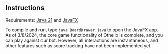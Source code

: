 ## Instructions
Requirements: [Java 21](https://www.oracle.com/java/technologies/javase/jdk21-archive-downloads.html) and [JavaFX](https://openjfx.io/openjfx-docs/#install-javafx)

To compile and run, type `java BoardDrawer.java` to open the JavaFX app.
As of 3/8/2024, the core game functionality of Othello is complete, and you can play against our bot. However, all interactions are instantaneous, and other features such as score tracking have not been implemented yet.

